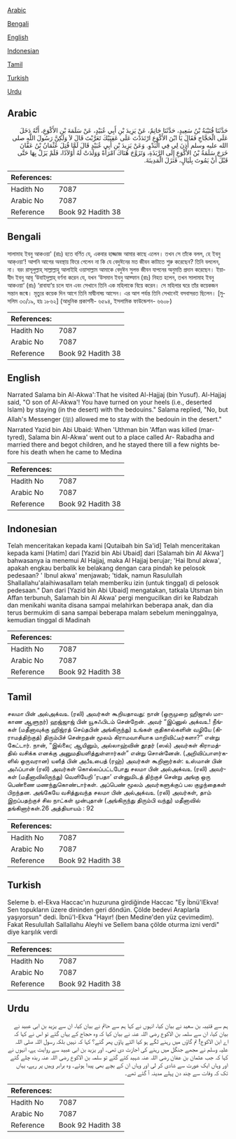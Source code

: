[Arabic](#arabic)

[Bengali](#bengali)

[English](#english)

[Indonesian](#indonesian)

[Tamil](#tamil)

[Turkish](#turkish)

[Urdu](#urdu)

## Arabic


<div dir="rtl" lang="ar" style={{fontSize:'larger',backgroundColor:'#f8f9fa',padding:20}}>
حَدَّثَنَا قُتَيْبَةُ بْنُ سَعِيدٍ، حَدَّثَنَا حَاتِمٌ، عَنْ يَزِيدَ بْنِ أَبِي عُبَيْدٍ، عَنْ سَلَمَةَ بْنِ الأَكْوَعِ، أَنَّهُ دَخَلَ عَلَى الْحَجَّاجِ فَقَالَ يَا ابْنَ الأَكْوَعِ ارْتَدَدْتَ عَلَى عَقِبَيْكَ تَعَرَّبْتَ قَالَ لاَ وَلَكِنَّ رَسُولَ اللَّهِ صلى الله عليه وسلم أَذِنَ لِي فِي الْبَدْوِ‏.‏ وَعَنْ يَزِيدَ بْنِ أَبِي عُبَيْدٍ قَالَ لَمَّا قُتِلَ عُثْمَانُ بْنُ عَفَّانَ خَرَجَ سَلَمَةُ بْنُ الأَكْوَعِ إِلَى الرَّبَذَةِ، وَتَزَوَّجَ هُنَاكَ امْرَأَةً وَوَلَدَتْ لَهُ أَوْلاَدًا، فَلَمْ يَزَلْ بِهَا حَتَّى قَبْلَ أَنْ يَمُوتَ بِلَيَالٍ، فَنَزَلَ الْمَدِينَةَ‏.‏
</div>
<div style={{backgroundColor:'#f8f9fa',padding:20, marginBottom: 10}}><table> <thead> <tr> <th>References:</th> <th></th> </tr> </thead> <tbody><tr><td>Hadith No</td><td>7087</td></tr><tr><td>Arabic No</td><td>7087</td></tr><tr><td>Reference</td><td>Book 92 Hadith 38</td></tr></tbody></table></div>

## Bengali


<div dir="ltr" lang="bn" style={{fontSize:'larger',backgroundColor:'#f8f9fa',padding:20}}>
সালামাহ ইবনু আকওয়া' (রাঃ) হতে বর্ণিত যে, একবার হাজ্জাজ আমার কাছে এলেন। তখন সে তাঁকে বলল, হে ইবনু আক্ওয়া‘! আপনি আগের অবস্থায় ফিরে গেলেন না কি যে বেদুঈনের মত জীবন কাটাতে শুরু করেছেন? তিনি বললেন, না। বরং রাসূলুল্লাহ্ সাল্লাল্লাহু আলাইহি ওয়াসাল্লাম আমাকে বেদুঈন সুলভ জীবন যাপনের অনুমতি প্রদান করেছেন। ইয়াযীদ ইবনু আবূ ‘উবাইদুল্লাহ্ বর্ণনা করেন যে, যখন ‘উসমান ইবনু আফ্ফান (রাঃ) নিহত হলেন, তখন সালামাহ ইবনু আকওয়া‘ (রাঃ) ‘রাবাযা’য় চলে যান এবং সেখানে তিনি এক মহিলাকে বিয়ে করেন। সে মহিলার ঘরে তাঁর কয়েকজন সন্তান জন্মে। মৃত্যুর কয়েক দিন আগে তিনি মাদ্বীনাহ্য় আসেন। এর আগ পর্যন্ত তিনি সেখানেই বসবাসরত ছিলেন। [মুসলিম ৩৩/১৯, হাঃ ১৮৬২] (আধুনিক প্রকাশনী- ৬৫৯৪, ইসলামিক ফাউন্ডেশন- ৬৬০৮)
</div>
<div style={{backgroundColor:'#f8f9fa',padding:20, marginBottom: 10}}><table> <thead> <tr> <th>References:</th> <th></th> </tr> </thead> <tbody><tr><td>Hadith No</td><td>7087</td></tr><tr><td>Arabic No</td><td>7087</td></tr><tr><td>Reference</td><td>Book 92 Hadith 38</td></tr></tbody></table></div>

## English


<div dir="ltr" lang="en" style={{fontSize:'larger',backgroundColor:'#f8f9fa',padding:20}}>
Narrated Salama bin Al-Akwa':That he visited Al-Hajjaj (bin Yusuf). Al-Hajjaj said, "O son of Al-Akwa'! You have turned on your heels (i.e., deserted Islam) by staying (in the desert) with the bedouins." Salama replied, "No, but Allah's Messenger (ﷺ) allowed me to stay with the bedouin in the desert." Narrated Yazid bin Abi Ubaid: When 'Uthman bin 'Affan was killed (martyred), Salama bin Al-Akwa' went out to a place called Ar- Rabadha and married there and begot children, and he stayed there till a few nights before his death when he came to Medina
</div>
<div style={{backgroundColor:'#f8f9fa',padding:20, marginBottom: 10}}><table> <thead> <tr> <th>References:</th> <th></th> </tr> </thead> <tbody><tr><td>Hadith No</td><td>7087</td></tr><tr><td>Arabic No</td><td>7087</td></tr><tr><td>Reference</td><td>Book 92 Hadith 38</td></tr></tbody></table></div>

## Indonesian


<div dir="ltr" lang="id" style={{fontSize:'larger',backgroundColor:'#f8f9fa',padding:20}}>
Telah menceritakan kepada kami [Qutaibah bin Sa'id] Telah menceritakan kepada kami [Hatim] dari [Yazid bin Abi Ubaid] dari [Salamah bin Al Akwa'] bahwasanya ia menemui Al Hajjaj, maka Al Hajjaj berujar; 'Hai Ibnul akwa', apakah engkau berbalik ke belakang dengan cara pindah ke pelosok pedesaan? ' Ibnul akwa' menjawab; 'tidak, namun Rasulullah Shallallahu'alaihiwasallam telah memberiku izin (untuk tinggal) di pelosok pedesaan." Dan dari [Yazid bin Abi Ubaid] mengatakan, tatkala Utsman bin Affan terbunuh, Salamah bin Al Akwa' pergi mengucilkan diri ke Rabdzah dan menikahi wanita disana sampai melahirkan beberapa anak, dan dia terus bermukim di sana sampai beberapa malam sebelum meninggalnya, kemudian tinggal di Madinah
</div>
<div style={{backgroundColor:'#f8f9fa',padding:20, marginBottom: 10}}><table> <thead> <tr> <th>References:</th> <th></th> </tr> </thead> <tbody><tr><td>Hadith No</td><td>7087</td></tr><tr><td>Arabic No</td><td>7087</td></tr><tr><td>Reference</td><td>Book 92 Hadith 38</td></tr></tbody></table></div>

## Tamil


<div dir="ltr" lang="ta" style={{fontSize:'larger',backgroundColor:'#f8f9fa',padding:20}}>
சலமா பின் அல்அக்வஉ (ரலி) அவர்கள் கூறியதாவது: நான் (ஒருமுறை ஹிஜாஸ் மாகாண ஆளுநர்) ஹஜ்ஜாஜ் பின் யூசுஃபிடம் சென்றேன். அவர் “இப்னுல் அக்வஉ! நீங்கள் (மதீனாவுக்கு ஹிஜ்ரத் செய்தபின் அங்கிருந்து) உங்கள் குதிகால்களின் வழியே (கிராமத்திற்குத்) திரும்பிச் சென்றதன் மூலம் கிராமவாசியாக மாறிவிட்டீர்களா?” என்று கேட்டார். நான், “இல்லை; ஆயினும், அல்லாஹ்வின் தூதர் (ஸல்) அவர்கள் கிராமத்தில் வசிக்க எனக்கு அனுமதியளித்துள்ளார்கள்” என்று சொன்னேன். (அறிவிப்பாளர்களில் ஒருவரான) யஸீத் பின் அபீஉபைத் (ரஹ்) அவர்கள் கூறினார்கள்: உஸ்மான் பின் அஃப்பான் (ரலி) அவர்கள் கொல்லப்பட்டபோது சலமா பின் அல்அக்வஉ (ரலி) அவர்கள் (மதீனாவிலிருந்து) வெளியேறி ‘ரபதா’ என்னுமிடத் திற்குச் சென்று அங்கு ஒரு பெண்ணை மணந்துகொண்டார்கள். அப்பெண் மூலம் அவர்களுக்குப் பல குழந்தைகள் பிறந்தன. அங்கேயே வசித்துவந்த சலமா பின் அல்அக்வஉ (ரலி) அவர்கள், தாம் இறப்பதற்குச் சில நாட்கள் முன்புதான் (அங்கிருந்து திரும்பி வந்து) மதீனாவில் தங்கினார்கள்.26 அத்தியாயம் : 92
</div>
<div style={{backgroundColor:'#f8f9fa',padding:20, marginBottom: 10}}><table> <thead> <tr> <th>References:</th> <th></th> </tr> </thead> <tbody><tr><td>Hadith No</td><td>7087</td></tr><tr><td>Arabic No</td><td>7087</td></tr><tr><td>Reference</td><td>Book 92 Hadith 38</td></tr></tbody></table></div>

## Turkish


<div dir="ltr" lang="tr" style={{fontSize:'larger',backgroundColor:'#f8f9fa',padding:20}}>
Seleme b. el-Ekva Haccac'ın huzuruna girdiğinde Haccac "Ey İbnü'lEkva! Sen topukların üzere dininden geri döndün. Çölde bedevi Araplarla yaşıyorsun" dedi. İbnü'I-Ekva "Hayır! (ben Medine'den yüz çevimedim). Fakat Resulullah Sallallahu Aleyhi ve Sellem bana çölde oturma izni verdi" diye karşılık verdi
</div>
<div style={{backgroundColor:'#f8f9fa',padding:20, marginBottom: 10}}><table> <thead> <tr> <th>References:</th> <th></th> </tr> </thead> <tbody><tr><td>Hadith No</td><td>7087</td></tr><tr><td>Arabic No</td><td>7087</td></tr><tr><td>Reference</td><td>Book 92 Hadith 38</td></tr></tbody></table></div>

## Urdu


<div dir="rtl" lang="ur" style={{fontSize:'larger',backgroundColor:'#f8f9fa',padding:20}}>
ہم سے قتیبہ بن سعید نے بیان کیا، انہوں نے کہا ہم سے حاتم نے بیان کیا، ان سے یزید بن ابی عبید نے بیان کیا، ان سے سلمہ بن الاکوع رضی اللہ عنہ نے بیان کیا کہ وہ حجاج کے یہاں گئے تو اس نے کہا کہ اے ابن الاکوع! تم گاؤں میں رہنے لگے ہو کیا الٹے پاؤں پھر گئے؟ کہا کہ نہیں بلکہ رسول اللہ صلی اللہ علیہ وسلم نے مجھے جنگل میں رہنے کی اجازت دی تھی۔ اور یزید بن ابی عبید سے روایت ہے، انہوں نے کہا کہ جب عثمان بن عفان رضی اللہ عنہ شہید کئے گئے تو سلمہ بن الاکوع رضی اللہ عنہ ربذہ چلے گئے اور وہاں ایک عورت سے شادی کر لی اور وہاں ان کے بچے بھی پیدا ہوئے۔ وہ برابر وہیں پر رہے، یہاں تک کہ وفات سے چند دن پہلے مدینہ آ گئے تھے۔
</div>
<div style={{backgroundColor:'#f8f9fa',padding:20, marginBottom: 10}}><table> <thead> <tr> <th>References:</th> <th></th> </tr> </thead> <tbody><tr><td>Hadith No</td><td>7087</td></tr><tr><td>Arabic No</td><td>7087</td></tr><tr><td>Reference</td><td>Book 92 Hadith 38</td></tr></tbody></table></div>